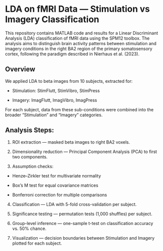# LDA on fMRI Data — Stimulation vs Imagery Classification

This repository contains MATLAB code and results for a Linear Discriminant Analysis (LDA) classification of fMRI data using the SPM12 toolbox.
The analysis aims to distinguish brain activity patterns between stimulation and imagery conditions in the right BA2 region of the primary somatosensory cortex, following the paradigm described in Nierhaus et al. (2023).

## Overview

We applied LDA to beta images from 10 subjects, extracted for:

- Stimulation: StimFlutt, StimVibro, StimPress

- Imagery: ImagFlutt, ImagVibro, ImagPress

For each subject, data from these sub-conditions were combined into the broader “Stimulation” and “Imagery” categories.

## Analysis Steps:

1. ROI extraction — masked beta images to right BA2 voxels.

2. Dimensionality reduction — Principal Component Analysis (PCA) to first two components.

3. Assumption checks:

- Henze–Zirkler test for multivariate normality

- Box’s M test for equal covariance matrices

- Bonferroni correction for multiple comparisons

4. Classification — LDA with 5-fold cross-validation per subject.

5. Significance testing — permutation tests (1,000 shuffles) per subject.

6. Group-level inference — one-sample t-test on classification accuracy vs. 50% chance.

7. Visualization — decision boundaries between Stimulation and Imagery plotted for each subject.

